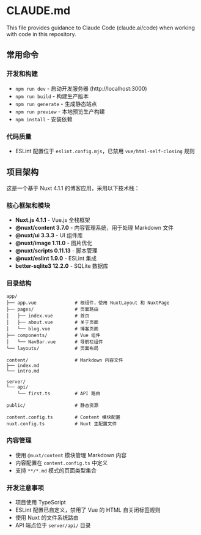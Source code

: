 # CLAUDE.md

This file provides guidance to Claude Code (claude.ai/code) when working with code in this repository.

## 常用命令

### 开发和构建
- `npm run dev` - 启动开发服务器 (http://localhost:3000)
- `npm run build` - 构建生产版本
- `npm run generate` - 生成静态站点
- `npm run preview` - 本地预览生产构建
- `npm install` - 安装依赖

### 代码质量
- ESLint 配置位于 `eslint.config.mjs`，已禁用 `vue/html-self-closing` 规则

## 项目架构

这是一个基于 Nuxt 4.1.1 的博客应用，采用以下技术栈：

### 核心框架和模块
- **Nuxt.js 4.1.1** - Vue.js 全栈框架
- **@nuxt/content 3.7.0** - 内容管理系统，用于处理 Markdown 文件
- **@nuxt/ui 3.3.3** - UI 组件库
- **@nuxt/image 1.11.0** - 图片优化
- **@nuxt/scripts 0.11.13** - 脚本管理
- **@nuxt/eslint 1.9.0** - ESLint 集成
- **better-sqlite3 12.2.0** - SQLite 数据库

### 目录结构
```
app/
├── app.vue              # 根组件，使用 NuxtLayout 和 NuxtPage
├── pages/               # 页面路由
│   ├── index.vue        # 首页
│   ├── about.vue        # 关于页面
│   └── blog.vue         # 博客页面
├── components/          # Vue 组件
│   └── NavBar.vue       # 导航栏组件
└── layouts/             # 页面布局

content/                 # Markdown 内容文件
├── index.md
└── intro.md

server/
└── api/
    └── first.ts         # API 路由

public/                  # 静态资源

content.config.ts        # Content 模块配置
nuxt.config.ts           # Nuxt 主配置文件
```

### 内容管理
- 使用 `@nuxt/content` 模块管理 Markdown 内容
- 内容配置在 `content.config.ts` 中定义
- 支持 `**/*.md` 模式的页面类型集合

### 开发注意事项
- 项目使用 TypeScript
- ESLint 配置已自定义，禁用了 Vue 的 HTML 自关闭标签规则
- 使用 Nuxt 的文件系统路由
- API 端点位于 `server/api/` 目录